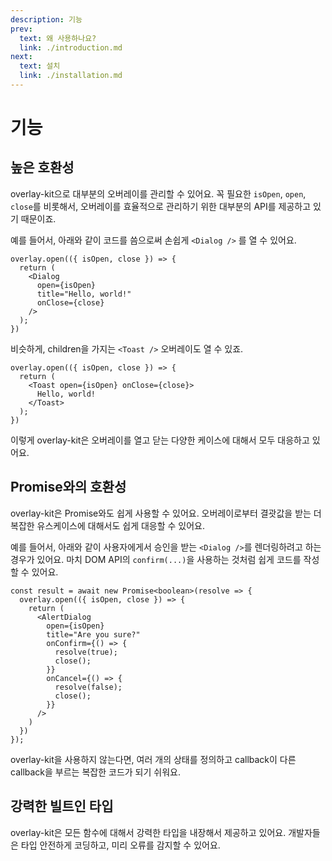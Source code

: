 ```yaml
---
description: 기능
prev:
  text: 왜 사용하나요?
  link: ./introduction.md
next:
  text: 설치
  link: ./installation.md
---
```


# 기능

## 높은 호환성

overlay-kit으로 대부분의 오버레이를 관리할 수 있어요. 꼭 필요한 `isOpen`, `open`, `close`를 비롯해서, 오버레이를 효율적으로 관리하기 위한 대부분의 API를 제공하고 있기 때문이죠.

예를 들어서, 아래와 같이 코드를 씀으로써 손쉽게 `<Dialog />` 를 열 수 있어요.

```tsx
overlay.open(({ isOpen, close }) => {
  return (
    <Dialog 
      open={isOpen}
      title="Hello, world!" 
      onClose={close}
    />
  );
})
```

비슷하게, children을 가지는 `<Toast />` 오버레이도 열 수 있죠.

```tsx
overlay.open(({ isOpen, close }) => {
  return (
    <Toast open={isOpen} onClose={close}>
      Hello, world!
    </Toast>
  );
})
```

이렇게 overlay-kit은 오버레이를 열고 닫는 다양한 케이스에 대해서 모두 대응하고 있어요.

## Promise와의 호환성

overlay-kit은 Promise와도 쉽게 사용할 수 있어요. 오버레이로부터 결괏값을 받는 더 복잡한 유스케이스에 대해서도 쉽게 대응할 수 있어요.

예를 들어서, 아래와 같이 사용자에게서 승인을 받는 `<Dialog />`를 렌더링하려고 하는 경우가 있어요. 마치 DOM API의 `confirm(...)`을 사용하는 것처럼 쉽게 코드를 작성할 수 있어요.

```tsx
const result = await new Promise<boolean>(resolve => {
  overlay.open(({ isOpen, close }) => {
    return (
      <AlertDialog 
        open={isOpen} 
        title="Are you sure?"
        onConfirm={() => {
          resolve(true);
          close();
        }}
        onCancel={() => {
          resolve(false);
          close();
        }} 
      />
    )
  })
});
```

overlay-kit을 사용하지 않는다면, 여러 개의 상태를 정의하고 callback이 다른 callback을 부르는 복잡한 코드가 되기 쉬워요.

## 강력한 빌트인 타입

overlay-kit은 모든 함수에 대해서 강력한 타입을 내장해서 제공하고 있어요. 개발자들은 타입 안전하게 코딩하고, 미리 오류를 감지할 수 있어요.

